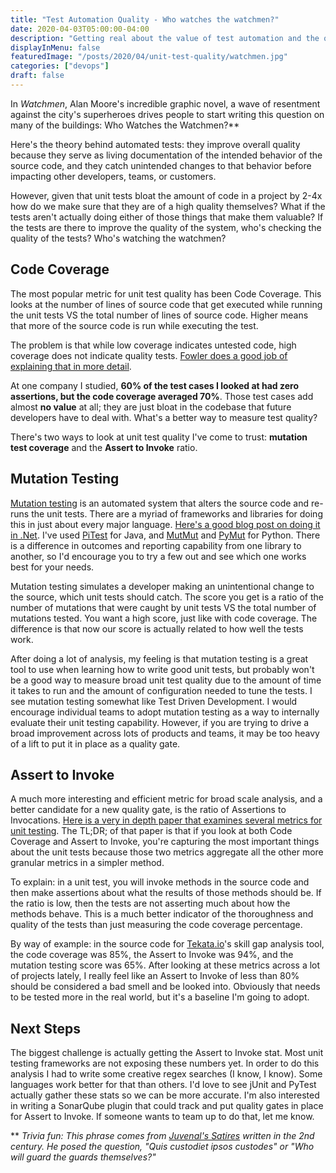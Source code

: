 ```yaml
---
title: "Test Automation Quality - Who watches the watchmen?"
date: 2020-04-03T05:00:00-04:00
description: "Getting real about the value of test automation and the quality of that code"
displayInMenu: false
featuredImage: "/posts/2020/04/unit-test-quality/watchmen.jpg"
categories: ["devops"]
draft: false
---
```

In _Watchmen_, Alan Moore's incredible graphic novel, a wave of resentment against the city's superheroes drives people to start writing this question on many of the buildings: Who Watches the Watchmen?**

Here's the theory behind automated tests: they improve overall quality because they serve as living documentation of the intended behavior of the source code, and they catch unintended changes to that behavior before impacting other developers, teams, or customers.

However, given that unit tests bloat the amount of code in a project by 2-4x how do we make sure that they are of a high quality themselves?  What if the tests aren't actually doing either of those things that make them valuable?  If the tests are there to improve the quality of the system, who's checking the quality of the tests?  Who's watching the watchmen?

## Code Coverage
The most popular metric for unit test quality has been Code Coverage.  This looks at the number of lines of source code that get executed while running the unit tests VS the total number of lines of source code.  Higher means that more of the source code is run while executing the test.  

The problem is that while low coverage indicates untested code, high coverage does not indicate quality tests.  [Fowler does a good job of explaining that in more detail](https://martinfowler.com/bliki/TestCoverage.html).

At one company I studied, **60% of the test cases I looked at had zero assertions, but the code coverage averaged 70%**.  Those test cases add almost **no value** at all; they are just bloat in the codebase that future developers have to deal with.  What's a better way to measure test quality?

There's two ways to look at unit test quality I've come to trust: **mutation test coverage** and the **Assert to Invoke** ratio.

## Mutation Testing
[Mutation testing](https://en.wikipedia.org/wiki/Mutation_testing) is an automated system that alters the source code and re-runs the unit tests.  There are a myriad of frameworks and libraries for doing this in just about every major language.  [Here's a good blog post on doing it in .Net](https://opensource.com/article/19/9/mutation-testing-example-definition). I've used [PiTest](https://pitest.org/) for Java, and [MutMut](https://pypi.org/project/mutmut/) and [PyMut](https://pypi.org/project/pymut/) for Python.  There is a difference in outcomes and reporting capability from one library to another, so I'd encourage you to try a few out and see which one works best for your needs.

Mutation testing simulates a developer making an unintentional change to the source, which unit tests should catch.  The score you get is a ratio of the number of mutations that were caught by unit tests VS the total number of mutations tested.  You want a high score, just like with code coverage.  The difference is that now our score is actually related to how well the tests work.

After doing a lot of analysis, my feeling is that mutation testing is a great tool to use when learning how to write good unit tests, but probably won't be a good way to measure broad unit test quality due to the amount of time it takes to run and the amount of configuration needed to tune the tests.  I see mutation testing somewhat like Test Driven Development.  I would encourage individual teams to adopt mutation testing as a way to internally evaluate their unit testing capability.  However, if you are trying to drive a broad improvement across lots of products and teams, it may be too heavy of a lift to put it in place as a quality gate.

## Assert to Invoke
A much more interesting and efficient metric for broad scale analysis, and a better candidate for a new quality gate, is the ratio of Assertions to Invocations.  [Here is a very in depth paper that examines several metrics for unit testing](https://jserd.springeropen.com/articles/10.1186/s40411-014-0014-6).  The TL;DR; of that paper is that if you look at both Code Coverage and Assert to Invoke, you're capturing the most important things about the unit tests because those two metrics aggregate all the other more granular metrics in a simpler method.

To explain: in a unit test, you will invoke methods in the source code and then make assertions about what the results of those methods should be.  If the ratio is low, then the tests are not asserting much about how the methods behave.  This is a much better indicator of the thoroughness and quality of the tests than just measuring the code coverage percentage.

By way of example: in the source code for [Tekata.io](https://tekata.io)'s skill gap analysis tool, the code coverage was 85%, the Assert to Invoke was 94%, and the mutation testing score was 65%.  After looking at these metrics across a lot of projects lately, I really feel like an Assert to Invoke of less than 80% should be considered a bad smell and be looked into.  Obviously that needs to be tested more in the real world, but it's a baseline I'm going to adopt.

## Next Steps
The biggest challenge is actually getting the Assert to Invoke stat.  Most unit testing frameworks are not exposing these numbers yet.  In order to do this analysis I had to write some creative regex searches (I know, I know).  Some languages work better for that than others.  I'd love to see jUnit and PyTest actually gather these stats so we can be more accurate.  I'm also interested in writing a SonarQube plugin that could track and put quality gates in place for Assert to Invoke.  If someone wants to team up to do that, let me know.

** *Trivia fun: This phrase comes from [Juvenal's Satires](https://en.wikipedia.org/wiki/Quis_custodiet_ipsos_custodes%3F) written in the 2nd century.  He posed the question, "Quis custodiet ipsos custodes" or "Who will guard the guards themselves?"*
